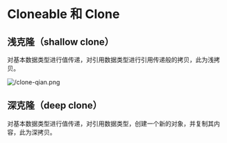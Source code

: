 # Cloneable 和 Clone

## 浅克隆（shallow clone）

对基本数据类型进行值传递，对引用数据类型进行引用传递般的拷贝，此为浅拷贝。

![/clone-qian.png](http://ww2.sinaimg.cn/large/006tKfTcly1fij5l5nx2mj30e304o3yn.jpg)

## 深克隆（deep clone）

对基本数据类型进行值传递，对引用数据类型，创建一个新的对象，并复制其内容，此为深拷贝。
